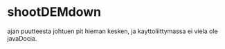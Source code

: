 # shootDEMdown
ajan puutteesta johtuen pit hieman kesken, ja kayttoliittymassa ei viela ole javaDocia.